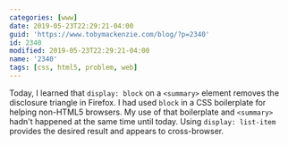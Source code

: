 ```yaml
---
categories: [www]
date: 2019-05-23T22:29:21-04:00
guid: 'https://www.tobymackenzie.com/blog/?p=2340'
id: 2340
modified: 2019-05-23T22:29:21-04:00
name: '2340'
tags: [css, html5, problem, web]
---
```


Today, I learned that `display: block` on a `<summary>` element removes the disclosure triangle in Firefox.<!--more-->  I had used `block` in a CSS boilerplate for helping non-HTML5 browsers.  My use of that boilerplate and `<summary>` hadn't happened at the same time until today.  Using `display: list-item` provides the desired result and appears to cross-browser.

